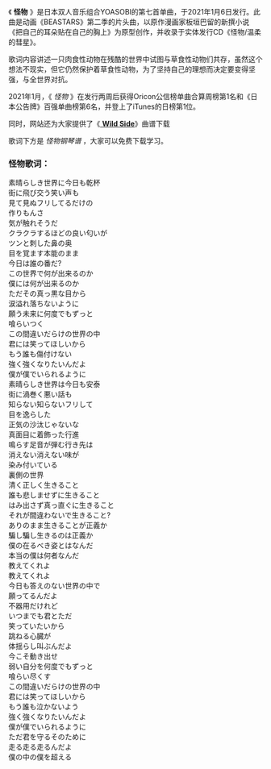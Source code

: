 

《 **怪物**
》是日本双人音乐组合YOASOBI的第七首单曲，于2021年1月6日发行。此曲是动画《BEASTARS》第二季的片头曲，以原作漫画家板垣巴留的新撰小说《把自己的耳朵贴在自己的胸上》为原型创作，并收录于实体发行CD《怪物/温柔的彗星》。

歌词内容讲述一只肉食性动物在残酷的世界中试图与草食性动物们共存，虽然这个想法不现实，但它仍然保护着草食性动物，为了坚持自己的理想而决定要变得坚强，与全世界对抗。

2021年1月，《 _怪物_ 》在发行两周后获得Oricon公信榜单曲合算周榜第1名和《日本公告牌》百强单曲榜第6名，并登上了iTunes的日榜第1位。

同时，网站还为大家提供了《[ **Wild Side**](Music-10843-Wild-Side-BEASTARS-OP.html "Wild
Side")》曲谱下载

歌词下方是 _怪物钢琴谱_ ，大家可以免费下载学习。

### 怪物歌词：

素晴らしき世界に今日も乾杯  
街に飛び交う笑い声も  
見て見ぬフリしてるだけの  
作りもんさ  
気が触れそうだ  
クラクラするほどの良い匂いが  
ツンと刺した鼻の奥  
目を覚ます本能のまま  
今日は誰の番だ?  
この世界で何が出来るのか  
僕には何が出来るのか  
ただその真っ黒な目から  
涙溢れ落ちないように  
願う未来に何度でもずっと  
喰らいつく  
この間違いだらけの世界の中  
君には笑ってほしいから  
もう誰も傷付けない  
強く強くなりたいんだよ  
僕が僕でいられるように  
素晴らしき世界は今日も安泰  
街に渦巻く悪い話も  
知らない知らないフリして  
目を逸らした  
正気の沙汰じゃないな  
真面目に着飾った行進  
鳴らす足音が弾む行き先は  
消えない消えない味が  
染み付いている  
裏側の世界  
清く正しく生きること  
誰も悲しませずに生きること  
はみ出さず真っ直ぐに生きること  
それが間違わないで生きること?  
ありのまま生きることが正義か  
騙し騙し生きるのは正義か  
僕の在るべき姿とはなんだ  
本当の僕は何者なんだ  
教えてくれよ  
教えてくれよ  
今日も答えのない世界の中で  
願ってるんだよ  
不器用だけれど  
いつまでも君とただ  
笑っていたいから  
跳ねる心臓が  
体揺らし叫ぶんだよ  
今こそ動き出せ  
弱い自分を何度でもずっと  
喰らい尽くす  
この間違いだらけの世界の中  
君には笑ってほしいから  
もう誰も泣かないよう  
強く強くなりたいんだよ  
僕が僕でいられるように  
ただ君を守るそのために  
走る走る走るんだよ  
僕の中の僕を超える

